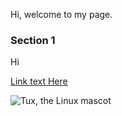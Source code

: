 Hi, welcome to my page.

### Section 1
Hi

[Link text Here](https://link-url-here.org)


![Tux, the Linux mascot](https://mdg.imgix.net/assets/images/tux.png?auto=format&fit=clip&q=40&w=100)

